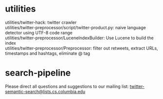 utilities
=======================
utilities/twitter-hack: twitter crawler  
utilities/twitter-preprocessor/script/twitter-product.py: naive language detector using UTF-8 code range  
utilities/twitter-preprocessor/LuceneIndexBuilder: Use Lucene to build the index  
utilities/twitter-preprocessor/Preprocessor: filter out retweets, extract URLs, timestamps and hashtags, eliminate @ tag  


search-pipeline  
======================
  



Please direct all questions and suggestions to our mailing list: twitter-semantic-search@lists.cs.columbia.edu  
  

